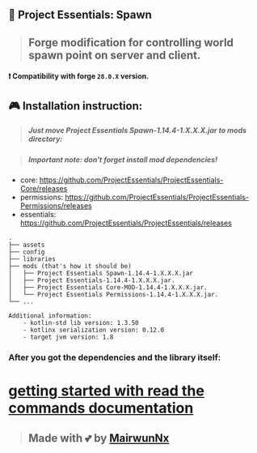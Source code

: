 ## 🎊 Project Essentials: Spawn

> ## Forge modification for controlling world spawn point on server and client.

#### ❗ Compatibility with forge `28.0.X` version.

## 🎮 Installation instruction:
> ##### Just move Project Essentials Spawn-1.14.4-1.X.X.X.jar to mods directory:

> ##### Important note: don't forget install mod dependencies!
  - core: https://github.com/ProjectEssentials/ProjectEssentials-Core/releases
  - permissions: https://github.com/ProjectEssentials/ProjectEssentials-Permissions/releases
  - essentials: https://github.com/ProjectEssentials/ProjectEssentials/releases

```
.
├── assets
├── config
├── libraries
├── mods (that's how it should be)
│   ├── Project Essentials Spawn-1.14.4-1.X.X.X.jar
│   ├── Project Essentials-1.14.4-1.X.X.X.jar.
│   ├── Project Essentials Core-MOD-1.14.4-1.X.X.X.jar.
│   └── Project Essentials Permissions-1.14.4-1.X.X.X.jar.
└── ...
```

```
Additional information:
    - kotlin-std lib version: 1.3.50
    - kotlinx serialization version: 0.12.0
    - target jvm version: 1.8
```

### After you got the dependencies and the library itself:

# [getting started with read the commands documentation](./documentation/in-using.md)

> ## Made with 💕 by [MairwunNx](https://mairwunnx.github.io/)
